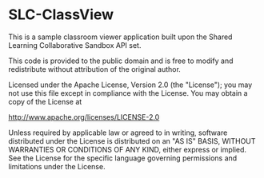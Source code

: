 SLC-ClassView
=============

This is a sample classroom viewer application built upon the Shared Learning Collaborative Sandbox API set.

This code is provided to the public domain and is free to modify and redistribute without attribution of the original author.


Licensed under the Apache License, Version 2.0 (the "License");
you may not use this file except in compliance with the License.
You may obtain a copy of the License at

   http://www.apache.org/licenses/LICENSE-2.0

Unless required by applicable law or agreed to in writing, software
distributed under the License is distributed on an "AS IS" BASIS,
WITHOUT WARRANTIES OR CONDITIONS OF ANY KIND, either express or implied.
See the License for the specific language governing permissions and
limitations under the License.